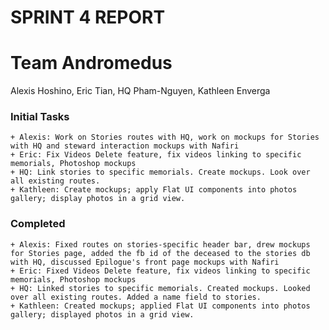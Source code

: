 # SPRINT 4 REPORT

# Team Andromedus

Alexis Hoshino, Eric Tian, HQ Pham-Nguyen, Kathleen Enverga


### Initial Tasks
	+ Alexis: Work on Stories routes with HQ, work on mockups for Stories with HQ and steward interaction mockups with Nafiri
	+ Eric: Fix Videos Delete feature, fix videos linking to specific memorials, Photoshop mockups
	+ HQ: Link stories to specific memorials. Create mockups. Look over all existing routes.
	+ Kathleen: Create mockups; apply Flat UI components into photos gallery; display photos in a grid view.
	
### Completed
	+ Alexis: Fixed routes on stories-specific header bar, drew mockups for Stories page, added the fb id of the deceased to the stories db with HQ, discussed Epilogue's front page mockups with Nafiri
	+ Eric: Fixed Videos Delete feature, fix videos linking to specific memorials, Photoshop mockups
	+ HQ: Linked stories to specific memorials. Created mockups. Looked over all existing routes. Added a name field to stories.
	+ Kathleen: Created mockups; applied Flat UI components into photos gallery; displayed photos in a grid view.

